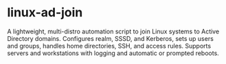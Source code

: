 # linux-ad-join
A lightweight, multi-distro automation script to join Linux systems to Active Directory domains. Configures realm, SSSD, and Kerberos, sets up users and groups, handles home directories, SSH, and access rules. Supports servers and workstations with logging and automatic or prompted reboots.
